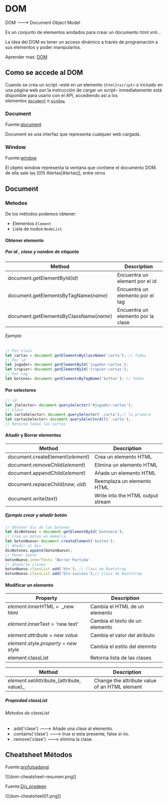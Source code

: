 
# DOM

DOM ---> Document Object Model

Es un conjunto de elementos anidados para crear un documento html xml...

La idea del DOM es tener un acceso dinámico a través de programación a sus elementos y poder manipularlos.

Aprender mas: [DOM](https://lenguajejs.com/javascript/dom/que-es/#el-objeto-document)

## Como se accede al DOM

Cuando se crea un script –esté en un elemento `{html}<script>` o incluido en una página web por la instrucción de cargar un script– inmediatamente está disponible para usarlo con el API, accediendo así a los elementos [`document`](https://developer.mozilla.org/es/docs/Web/API/Document) o [`window`](https://developer.mozilla.org/es/docs/Web/API/Window),

### Document

Fuente:[document](https://developer.mozilla.org/es/docs/Web/API/Document)

Document es una interfaz que representa cualquier web cargada.

### Window

Fuente:[window](https://developer.mozilla.org/es/docs/Web/API/Window)

El objeto window representa la ventana que contiene el documento DOM. de ella sale las [[05 Alertas|Alertas]], entre otros

## Document

### Metodos

De los métodos podemos obtener:

- Elementos `Element`
- Lista de nodos `NodeList`

#### Obtener elemento

##### Por id , clase y nombre de etiqueta

|Method|Description|
|---|---|
|document.getElementById(_id_)|Encuentra un element por el id |
|document.getElementsByTagName(_name_)|Encuentra un elemento por el tag |
|document.getElementsByClassName(_name_)|Encuentra un elemento por la clase |

###### Ejemplo

```javascript title='Obtener Elemento'
// Por class
let cartas = document.getElementsByClassName('carta'); // Todos
// Por id
let jugador= document.getElementById('jugador-cartas');
let crupier= document.getElementById('crupier-cartas');
// Por tag
let botones= document.getElementsByTagName('button'); // Todos
```

#### Por selectores

```javascript
// id
let jSelector= document.querySelector('#jugador-cartas');
// class
let cartaSelector= document.querySelector('.carta');// la primera
let cartasSelector= document.querySelectorAll('.carta');
// Retorna todas las cartas
```

#### Añadir y Borrar elementos

|Method|Description|
|---|---|
|document.createElement(_element_)|Crea un elemento HTML |
|document.removeChild(_element_)|Elimina un elemento HTML |
|document.appendChild(_element_)|Añade un elemento HTML |
|document.replaceChild(_new, old_)|Reemplaza un elemento HTML |
|document.write(_text_)|Write into the HTML output stream|
##### Ejemplo crear y añadir botón

```javascript title='Add Button'
// Obtener div de los botones
let divBotones = document.getElementById('botonera');
// Crea un boton en memoria
let botonNuevo= document.createElement('button');
// Añadir al div
divBotones.append(botonNuevo);
// Poner texto
botonNuevo.innerText= 'Borrar Partida'
// Añadirle clases
botonNuevo.classList.add('btn'); // Class de Bootstrap
botonNuevo.classList.add('btn-success');// Class de Bootstrap
```
#### Modificar un elemento

| Property | Description |
| ---- | ---- |
| _element_.innerHTML =  _new html | Cambia el HTML de un elemento |
| _element_.innerText = 'new text' | Cambia el texto de un elemento |
| _element_._attribute = new value_ | Cambia el valor del atributo |
| _element_.style._property = new style_ | Cambia el estilo del elemnto |
| element.classList | Retorna lista de las clases |

| Method | Description |
| ---- | ---- |
| _element_.setAttribute_(attribute, value)_ | Change the attribute value of an HTML element |
##### Propiedad classList

###### Metodos de classList

- .add('clase') ---> Añade una clase al elemento.
- .contains('clase') ---> true si esta presente, false si no.
- .remove('clase') ---> elimina la clase.

## Cheatsheet Métodos

Fuente:[profulsadangi](https://twitter.com/profulsadangi/status/1294169143218810884/photo/1)

![[dom-cheatsheet-resumen.png]]

Fuente:[Div_pradeep](https://twitter.com/Div_pradeep/status/1631559402380509186/photo/1) 

![[dom-cheatsheet01.png]]